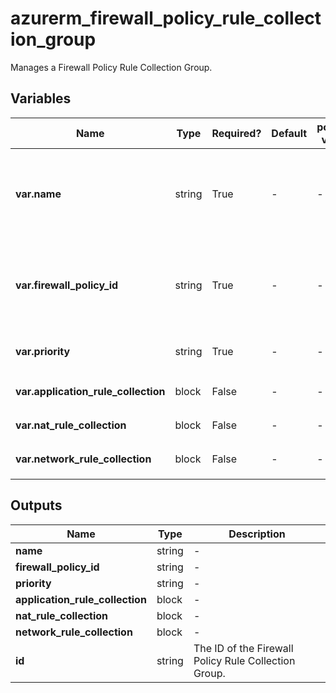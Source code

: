 # azurerm_firewall_policy_rule_collection_group

Manages a Firewall Policy Rule Collection Group.

## Variables

| Name | Type | Required? | Default  | possible values | Description |
| ---- | ---- | --------- | -------- | ----------- | ----------- |
| **var.name** | string | True | -  |  -  | The name which should be used for this Firewall Policy Rule Collection Group. Changing this forces a new Firewall Policy Rule Collection Group to be created. | 
| **var.firewall_policy_id** | string | True | -  |  -  | The ID of the Firewall Policy where the Firewall Policy Rule Collection Group should exist. Changing this forces a new Firewall Policy Rule Collection Group to be created. | 
| **var.priority** | string | True | -  |  -  | The priority of the Firewall Policy Rule Collection Group. The range is 100-65000. | 
| **var.application_rule_collection** | block | False | -  |  -  | One or more `application_rule_collection` blocks. | 
| **var.nat_rule_collection** | block | False | -  |  -  | One or more `nat_rule_collection` blocks. | 
| **var.network_rule_collection** | block | False | -  |  -  | One or more `network_rule_collection` blocks. | 



## Outputs

| Name | Type | Description |
| ---- | ---- | --------- | 
| **name** | string  | - | 
| **firewall_policy_id** | string  | - | 
| **priority** | string  | - | 
| **application_rule_collection** | block  | - | 
| **nat_rule_collection** | block  | - | 
| **network_rule_collection** | block  | - | 
| **id** | string  | The ID of the Firewall Policy Rule Collection Group. | 